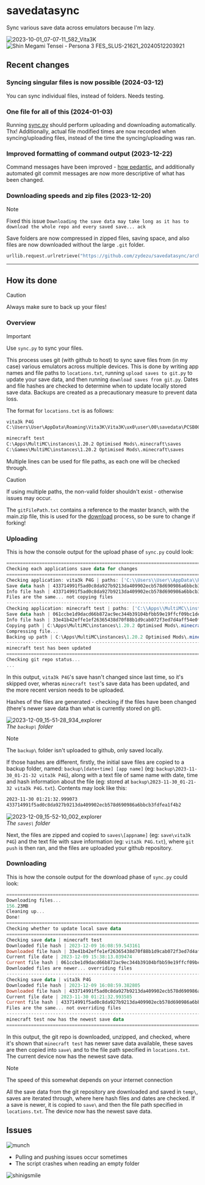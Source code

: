# savedatasync

Sync various save data across emulators because I'm lazy.

![2023-10-01_07-07-11_582_Vita3K](https://github.com/zydezu/savedatasync/assets/50119098/008ae336-b24b-4d6c-bf30-329a38cb1932)
![Shin Megami Tensei - Persona 3 FES_SLUS-21621_20240512203921](https://github.com/user-attachments/assets/e35615bf-77dd-4acd-92cb-9fd3567156f4)


## Recent changes

### Syncing singular files is now possible (2024-03-12)

You can sync individual files, instead of folders. Needs testing.

### One file for all of this (2024-01-03)

Running [sync.py](https://github.com/zydezu/savedatasync/blob/main/sync.py) should perform uploading and downloading automatically. Thx! Additionally, actual file modified times are now recorded when syncing/uploading files, instead of the time the syncing/uploading was ran.

### Improved formatting of command output (2023-12-22)

Command messages have been improved - [how pedantic](https://github.com/zydezu/savedatasync/compare/5125f59d0e0013b3e743f8e6535ba0d1e351e952..3ff9931db597a6143f17b24175cd32afa67ff73a), and additionally automated git commit messages are now more descriptive of what has been changed.

### Downloading speeds and zip files (2023-12-20)

> [!NOTE]
> Fixed this issue `Downloading the save data may take long as it has to download the whole repo and every saved save... ack`

Save folders are now compressed in zipped files, saving space, and also files are now downloaded without the large `.git` folder.

```python
urllib.request.urlretrieve("https://github.com/zydezu/savedatasync/archive/main.zip", "main.zip")
```

___

## How its done

> [!CAUTION]
> Always make sure to back up your files!

### Overview

> [!IMPORTANT]
> Use `sync.py` to sync your files.  

This process uses git (with github to host) to sync save files from (in my case) various emulators across multiple devices. This is done by writing app names and file paths to `locations.txt`, running `upload saves to git.py` to update your save data, and then running `download saves from git.py`. Dates and file hashes are checked to determine when to update locally stored save data. Backups are created as a precautionary measure to prevent data loss.

The format for `locations.txt` is as follows:

```txt
vita3k P4G
C:\Users\User\AppData\Roaming\Vita3K\Vita3K\ux0\user\00\savedata\PCSB00245

minecraft test
C:\Apps\MultiMC\instances\1.20.2 Optimised Mods\.minecraft\saves
C:\Games\MultiMC\instances\1.20.2 Optimised Mods\.minecraft\saves
```

Multiple lines can be used for file paths, as each one will be checked through.

> [!CAUTION]
> If using multiple paths, the non-valid folder shouldn't exist - otherwise issues may occur.

The `gitFilePath.txt` contains a reference to the master branch, with the main.zip file, this is used for the [download](https://github.com/zydezu/savedatasync?tab=readme-ov-file#downloading) process, so be sure to change if forking!

### Uploading

This is how the console output for the upload phase of `sync.py` could look:

```powershell
===========================================================================
Checking each applications save data for changes
===========================================================================
Checking application: vita3k P4G | paths: ['C:\\Users\\User\\AppData\\Roaming\\Vita3K\\Vita3K\\ux0\\user\\00\\savedata\\PCSB00245']
Save data hash | 433714991f5ad0c8da927b9213da409902ecb578d690986a6bbcb3fdfea1f4b2
Info file hash | 433714991f5ad0c8da927b9213da409902ecb578d690986a6bbcb3fdfea1f4b2
Files are the same... not copying files
---------------------------------------------------------------------------
Checking application: minecraft test | paths: ['C:\\Apps\\MultiMC\\instances\\1.20.2 Optimised Mods\\.minecraft\\saves']
Save data hash | 061ccbe1d9dacd66b872ac9ec344b39104bfbb59e19ffcf09bc1ded467199ffc
Info file hash | 33e41b42effe1ef26365438d70f88b1d9cab072f3ed7d4aff54e0fc63e0c2154
Copying path | C:\Apps\MultiMC\instances\1.20.2 Optimised Mods\.minecraft\saves
Compressing file...
Backing up path | C:\Apps\MultiMC\instances\1.20.2 Optimised Mods\.minecraft\saves
---------------------------------------------------------------------------
minecraft test has been updated
===========================================================================
Checking git repo status...
...
```

In this output, `vita3k P4G`'s save hasn't changed since last time, so it's skipped over, wheras `minecraft test`'s save data has been updated, and the more recent version needs to be uploaded.

Hashes of the files are generated - checking if the files have been changed (there's newer save data than what is currently stored on git).

![2023-12-09_15-51-28_934_explorer](https://github.com/zydezu/savedatasync/assets/50119098/77c9feb9-5c1a-41e7-8230-9b0f179c3c2a)  
*The `backup\` folder*

> [!NOTE]
> The `backup\` folder isn't uploaded to github, only saved locally.

If those hashes are different, firstly, the initial save files are copied to a backup folder, named: `backup\[date+time] [app name]` (eg: `backup\2023-11-30_01-21-32 vita3k P4G`), along with a text file of same name with date, time and hash information about the file (eg: stored at `backup\2023-11-30_01-21-32 vita3k P4G.txt`). Contents may look like this:

```txt
2023-11-30 01:21:32.999073
433714991f5ad0c8da927b9213da409902ecb578d690986a6bbcb3fdfea1f4b2
```

![2023-12-09_15-52-10_002_explorer](https://github.com/zydezu/savedatasync/assets/50119098/68038036-9848-48c1-bd3c-a2c667bddb5b)  
*The `saves\` folder*

Next, the files are zipped and copied to `saves\[appname]` (eg: `save\vita3k P4G`) and the text file with save information (eg: `vita3k P4G.txt`), where `git push` is then ran, and the files are uploaded your github repository.

### Downloading

This is how the console output for the download phase of `sync.py` could look:

```powershell
===========================================================================
Downloading files...
156.23MB
Cleaning up...
Done!
===========================================================================
Checking whether to update local save data
===========================================================================
Checking save data | minecraft test
Downloaded file hash | 2023-12-09 16:08:59.543161
Downloaded file hash | 33e41b42effe1ef26365438d70f88b1d9cab072f3ed7d4aff54e0fc63e0c2154
Current file date | 2023-12-09 15:38:13.039474
Current file hash | 061ccbe1d9dacd66b872ac9ec344b39104bfbb59e19ffcf09bc1ded467199ffc
Downloaded files are newer... overriding files
---------------------------------------------------------------------------
Checking save data | vita3k P4G
Downloaded file hash | 2023-12-09 16:08:59.382805
Downloaded file hash | 433714991f5ad0c8da927b9213da409902ecb578d690986a6bbcb3fdfea1f4b2
Current file date | 2023-11-30 01:21:32.993585
Current file hash | 433714991f5ad0c8da927b9213da409902ecb578d690986a6bbcb3fdfea1f4b2
Files are the same... not overriding files
---------------------------------------------------------------------------
minecraft test now has the newest save data
===========================================================================
```

In this output, the git repo is downloaded, unzipped, and checked, where it's shown that `minecraft test` has newer save data available, these saves are then copied into `save\` and to the file path specified in `locations.txt`. The current device now has the newest save data.

> [!NOTE]
> The speed of this somewhat depends on your internet connection

All the save data from the git repository are downloaded and saved in `temp\`, saves are iterated through, where here hash files and dates are checked. If a save is newer, it is copied to `save\` and then the file path specified in `locations.txt`. The device now has the newest save data.

## Issues

![munch](https://github.com/zydezu/savedatasync/assets/50119098/cfe623fe-58ef-4381-910c-669eaeb26475)

- Pulling and pushing issues occur sometimes
- The script crashes when reading an empty folder

![shinigsmile](https://github.com/zydezu/savedatasync/assets/50119098/2d9e21ea-6b68-485c-8cde-18c9efd360ad)
